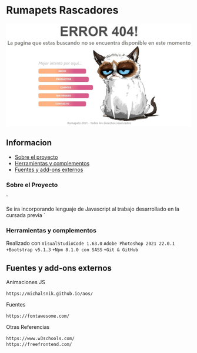 # Rumapets Rascadores
<p align="center">
  <img src="https://github.com/Julesarg/idea-stradolini/blob/main/images/readmeimg.jpg"/>
</p>

## Informacion
* [Sobre el proyecto](#Sobre-el-Proyecto)
* [Herramientas y complementos](#Herramientas-y-complementos)
* [Fuentes y add-ons externos](#Fuentes-y-addons-externos)

### Sobre el Proyecto
`

Se ira incorporando lenguaje de Javascript al trabajo desarrollado en la cursada previa
`
### Herramientas y complementos

Realizado con
`
VisualStudioCode 1.63.0
`
`
Adobe Photoshop 2021 22.0.1
`
`
+Bootstrap v5.1.3
`
`
+Npm 8.1.0 con SASS
`
`
+Git & GitHub
`

	
## Fuentes y add-ons externos

Animaciones JS
```
https://michalsnik.github.io/aos/
```
Fuentes
```
https://fontawesome.com/
```
Otras Referencias
```
https://www.w3schools.com/
https://freefrontend.com/
```
